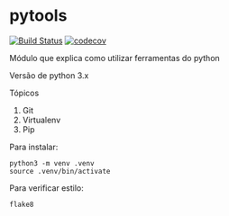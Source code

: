 # pytools
[![Build Status](https://travis-ci.org/rafaelsfaria/pytools.svg?branch=main)](https://travis-ci.org/rafaelsfaria/pytools)
[![codecov](https://codecov.io/gh/rafaelsfaria/pytools/branch/main/graph/badge.svg?token=YIVCYNP2NV)](https://codecov.io/gh/rafaelsfaria/pytools)

Módulo que explica como utilizar ferramentas do python

Versão de python 3.x

Tópicos

1. Git
2. Virtualenv
3. Pip

Para instalar:

```shell
python3 -m venv .venv
source .venv/bin/activate
```

Para verificar estilo:

```shell
flake8
```
